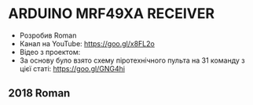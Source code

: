 # ARDUINO MRF49XA RECEIVER
 - Розробив Roman
 - Канал на YouTube: https://goo.gl/x8FL2o
 - Відео з проектом:  
 - За основу було взято схему піротехнічного пульта на 31 команду з цієї статі: https://goo.gl/GNG4hi
## 2018 Roman
